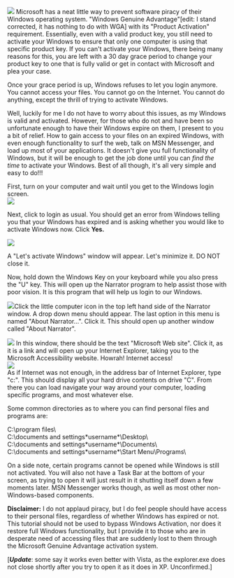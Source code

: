 [![](http://bp0.blogger.com/_kfv2ADnjgQg/RX-tPUNyVKI/AAAAAAAAABg/5U8zHgPsmLA/s400/gui16.gif)](http://bp0.blogger.com/_kfv2ADnjgQg/RX-tPUNyVKI/AAAAAAAAABg/5U8zHgPsmLA/s1600-h/gui16.gif) Microsoft has a neat little way to prevent software piracy of their Windows operating system. "Windows Genuine Advantage"[edit: I stand corrected, it has nothing to do with WGA] with its "Product Activation" requirement. Essentially, even with a valid product key, you still need to activate your Windows to ensure that only one computer is using that specific product key. If you can't activate your Windows, there being many reasons for this, you are left with a 30 day grace period to change your product key to one that is fully valid or get in contact with Microsoft and plea your case.  
  
Once your grace period is up, Windows refuses to let you login anymore. You cannot access your files. You cannot go on the Internet. You cannot do anything, except the thrill of trying to activate Windows.  
  
  
Well, luckily for me I do not have to worry about this issues, as my Windows is valid and activated. However, for those who do not and have been so unfortunate enough to have their Windows expire on them, I present to you a bit of relief. How to gain access to your files on an expired Windows, with even enough functionality to surf the web, talk on MSN Messenger, and load up most of your applications. It doesn't give you full functionality of Windows, but it will be enough to get the job done until you can *find the time* to activate your Windows. Best of all though, it's all very simple and easy to do!!!  
  
First, turn on your computer and wait until you get to the Windows login screen.  
[![](http://bp3.blogger.com/_kfv2ADnjgQg/RX-xkENyVLI/AAAAAAAAABo/O9bcyuWjSI0/s400/untitled.bmp)](http://bp3.blogger.com/_kfv2ADnjgQg/RX-xkENyVLI/AAAAAAAAABo/O9bcyuWjSI0/s1600-h/untitled.bmp)

Next, click to login as usual. You should get an error from Windows telling you that your Windows has expired and is asking whether you would like to activate Windows now. Click **Yes.**  
  
[![](http://bp0.blogger.com/_kfv2ADnjgQg/RX-zYUNyVMI/AAAAAAAAABw/m-NsFCnjuUU/s400/00658516.jpg)](http://bp0.blogger.com/_kfv2ADnjgQg/RX-zYUNyVMI/AAAAAAAAABw/m-NsFCnjuUU/s1600-h/00658516.jpg) 

  
A "Let's activate Windows" window will appear. Let's minimize it. DO NOT close it.  


  
  
Now, hold down the Windows Key on your keyboard while you also press the "U" key. This will open up the Narrator program to help assist those with poor vision. It is this program that will help us login to our Windows.  
  
[![](http://bp1.blogger.com/_kfv2ADnjgQg/RX-rSkNyVJI/AAAAAAAAABY/OHkpkY3T61M/s400/narrator.png)](http://bp1.blogger.com/_kfv2ADnjgQg/RX-rSkNyVJI/AAAAAAAAABY/OHkpkY3T61M/s1600-h/narrator.png)Click the little computer icon in the top left hand side of the Narrator window. A drop down menu should appear. The last option in this menu is named "About Narrator...". Click it. This should open up another window called "About Narrator". 

[![](http://bp0.blogger.com/_kfv2ADnjgQg/RX-rOUNyVII/AAAAAAAAABQ/fiUwDoPo2ZY/s400/web.png)](http://bp0.blogger.com/_kfv2ADnjgQg/RX-rOUNyVII/AAAAAAAAABQ/fiUwDoPo2ZY/s1600-h/web.png) In this window, there should be the text "Microsoft Web site". Click it, as it is a link and will open up your Internet Explorer, taking you to the Microsoft Accessibility website. Howrah! Internet access!  
[![](http://bp2.blogger.com/_kfv2ADnjgQg/RX-150NyVNI/AAAAAAAAAB4/CmCx1eA2o44/s400/Image4.png)](http://bp2.blogger.com/_kfv2ADnjgQg/RX-150NyVNI/AAAAAAAAAB4/CmCx1eA2o44/s1600-h/Image4.png)  
As if Internet was not enough, in the address bar of Internet Explorer, type "c:\". This should display all your hard drive contents on drive "C". From there you can load navigate your way around your computer, loading specific programs, and most whatever else.

Some common directories as to where you can find personal files and programs are:

C:\program files\  
C:\documents and settings\*username*\Desktop\  
C:\documents and settings\*username*\Documents\  
C:\documents and settings\*username*\Start Menu\Programs\

On a side note, certain programs cannot be opened while Windows is still not activated. You will also not have a Task Bar at the bottom of your screen, as trying to open it will just result in it shutting itself down a few moments later. MSN Messenger works though, as well as most other non-Windows-based components.

  
**Disclaimer:** I do not applaud piracy, but I do feel people should have access to their personal files, regardless of whether Windows has expired or not. This tutorial should not be used to bypass Windows Activation, nor does it restore full Windows functionality, but I provide it to those who are in desperate need of accessing files that are suddenly lost to them through the Microsoft Genuine Advantage activation system. 

[***Update***: some say it works even better with Vista, as the explorer.exe does not close shortly after you try to open it as it does in XP. Unconfirmed.] 

